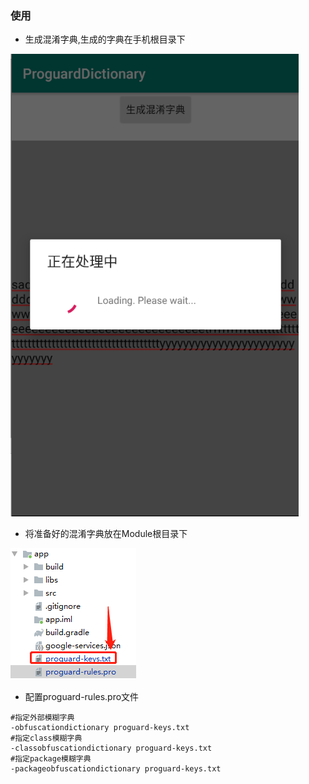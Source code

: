 ### 使用

- 生成混淆字典,生成的字典在手机根目录下

![1571207163426](img/1571207163426.png)

- 将准备好的混淆字典放在Module根目录下

![1571199582847](./img/1571199582847.png)

- 配置proguard-rules.pro文件

```properties
#指定外部模糊字典
-obfuscationdictionary proguard-keys.txt
#指定class模糊字典
-classobfuscationdictionary proguard-keys.txt
#指定package模糊字典
-packageobfuscationdictionary proguard-keys.txt
```

